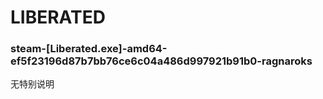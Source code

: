# LIBERATED

### steam-[Liberated.exe]-amd64-ef5f23196d87b7bb76ce6c04a486d997921b91b0-ragnaroks
无特别说明